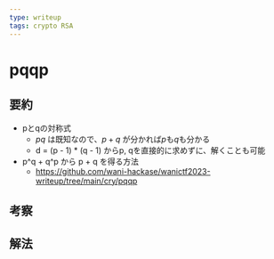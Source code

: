 ```yaml
---
type: writeup
tags: crypto RSA
---
```


# pqqp

## 要約

* pとqの対称式
  * $pq$ は既知なので、$p + q$ が分かれば$p$も$q$も分かる
  * d = (p - 1) * (q - 1) からp, qを直接的に求めずに、解くことも可能
* p^q + q^p から p + q を得る方法
  * <https://github.com/wani-hackase/wanictf2023-writeup/tree/main/cry/pqqp>

## 考察

## 解法
